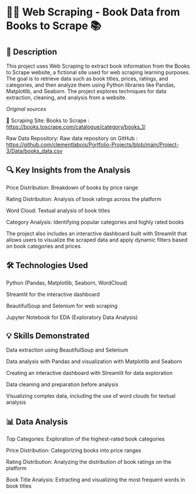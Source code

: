 # 🕵️‍♂️ Web Scraping - Book Data from Books to Scrape 📚

## 📌 Description
This project uses Web Scraping to extract book information from the Books to Scrape website, a fictional site used for web scraping learning purposes. The goal is to retrieve data such as book titles, prices, ratings, and categories, and then analyze them using Python libraries like Pandas, Matplotlib, and Seaborn. The project explores techniques for data extraction, cleaning, and analysis from a website.

*Original sources*

🔗  Scraping Site: Books to Scrape : https://books.toscrape.com/catalogue/category/books_1/

Raw Data Repository: Raw data repository on GitHub : https://github.com/clementlabois/Portfolio-Projects/blob/main/Project-3/Data/books_data.csv

## 🔍 Key Insights from the Analysis
Price Distribution: Breakdown of books by price range

Rating Distribution: Analysis of book ratings across the platform

Word Cloud: Textual analysis of book titles

Category Analysis: Identifying popular categories and highly rated books

The project also includes an interactive dashboard built with Streamlit that allows users to visualize the scraped data and apply dynamic filters based on book categories and prices.

## 🛠️ Technologies Used
Python (Pandas, Matplotlib, Seaborn, WordCloud)

Streamlit for the interactive dashboard

BeautifulSoup and Selenium for web scraping

Jupyter Notebook for EDA (Exploratory Data Analysis)

## 💡 Skills Demonstrated
Data extraction using BeautifulSoup and Selenium

Data analysis with Pandas and visualization with Matplotlib and Seaborn

Creating an interactive dashboard with Streamlit for data exploration

Data cleaning and preparation before analysis

Visualizing complex data, including the use of word clouds for textual analysis

## 📊 Data Analysis
Top Categories: Exploration of the highest-rated book categories

Price Distribution: Categorizing books into price ranges

Rating Distribution: Analyzing the distribution of book ratings on the platform

Book Title Analysis: Extracting and visualizing the most frequent words in book titles

